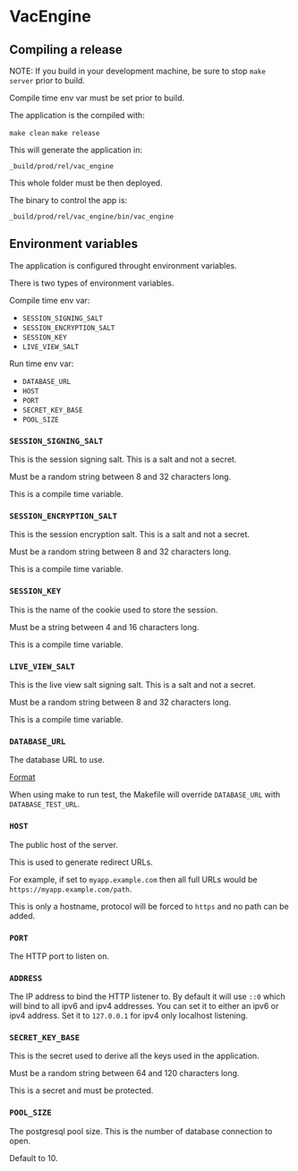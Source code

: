 # VacEngine


## Compiling a release

NOTE: If you build in your development machine, be sure to stop `make server`
prior to build.

Compile time env var must be set prior to build.

The application is the compiled with:

`make clean`
`make release`

This will generate the application in:

`_build/prod/rel/vac_engine`

This whole folder must be then deployed.

The binary to control the app is:

`_build/prod/rel/vac_engine/bin/vac_engine`

## Environment variables

The application is configured throught environment variables.

There is two types of environment variables.

Compile time env var:

- `SESSION_SIGNING_SALT`
- `SESSION_ENCRYPTION_SALT`
- `SESSION_KEY`
- `LIVE_VIEW_SALT`

Run time env var:

- `DATABASE_URL`
- `HOST`
- `PORT`
- `SECRET_KEY_BASE`
- `POOL_SIZE`

### `SESSION_SIGNING_SALT`

This is the session signing salt. This is a salt and not a secret.

Must be a random string between 8 and 32 characters long.

This is a compile time variable.

### `SESSION_ENCRYPTION_SALT`

This is the session encryption salt. This is a salt and not a secret.

Must be a random string between 8 and 32 characters long.

This is a compile time variable.

### `SESSION_KEY`

This is the name of the cookie used to store the session.

Must be a string between 4 and 16 characters long.

This is a compile time variable.

### `LIVE_VIEW_SALT`

This is the live view salt signing salt. This is a salt and not a secret.

Must be a random string between 8 and 32 characters long.

This is a compile time variable.

### `DATABASE_URL`

The database URL to use.

[Format](https://www.postgresql.org/docs/current/libpq-connect.html#LIBPQ-CONNSTRING)

When using make to run test, the Makefile will override `DATABASE_URL` with
`DATABASE_TEST_URL`.

### `HOST`

The public host of the server.

This is used to generate redirect URLs.

For example, if set to `myapp.example.com` then all full URLs would be
`https://myapp.example.com/path`.

This is only a hostname, protocol will be forced to `https` and no path can be
added.

### `PORT`

The HTTP port to listen on.

### `ADDRESS`

The IP address to bind the HTTP listener to. By default it will use `::0` which
will bind to all ipv6 and ipv4 addresses. You can set it to either an ipv6 or
ipv4 address. Set it to `127.0.0.1` for ipv4 only localhost listening.

### `SECRET_KEY_BASE`

This is the secret used to derive all the keys used in the application.

Must be a random string between 64 and 120 characters long.

This is a secret and must be protected.

### `POOL_SIZE`

The postgresql pool size. This is the number of database connection to open.

Default to 10.
